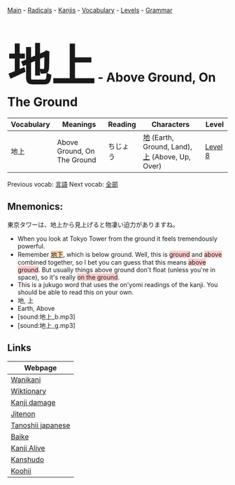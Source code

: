 <style> bigfont {font-size: 100px}</style>
[Main](../README.md) -
[Radicals](../radicals.md) -
[Kanjis](../kanjis.md) -
[Vocabulary](../vocabulary.md) -
[Levels](../levels.md) -
[Grammar](../grammar.md)
# <bigfont> 地上</bigfont> - Above Ground, On The Ground 

| Vocabulary | Meanings | Reading | Characters | Level |
| --- | --- | --- | --- | --- |
| 地上 | Above Ground, On The Ground | ちじょう |  [地](../kanjis/地.md) (Earth, Ground, Land), [上](../kanjis/上.md) (Above, Up, Over) | [Level 8](../levels/wk_level8.md) |

Previous vocab: [言語](言語.md) Next vocab: [全部](全部.md) 

## Mnemonics:
東京タワーは、地上から見上げると物凄い迫力がありますね。
* When you look at Tokyo Tower from the ground it feels tremendously powerful.
* Remember <span style="background-color:#fed8b1"> [地下](https://jisho.org/search/地下)</span>, which is below ground. Well, this is <span style="background-color:#ffcccb"> ground</span> and <span style="background-color:#ffcccb"> above</span> combined together, so I bet you can guess that this means <span style="background-color:#ffcccb"> above ground</span>. But usually things above ground don't float (unless you're in space), so it's really <span style="background-color:#ffcccb"> on the ground</span>.
* This is a jukugo word that uses the on'yomi readings of the kanji. You should be able to read this on your own.
* 地, 上
* Earth, Above
* [sound:地上_b.mp3]
* [sound:地上_g.mp3]


## Links 

| Webpage |
| --- |
| [Wanikani          ](https://www.wanikani.com/kanji/地上) |
| [Wiktionary        ](https://en.wiktionary.org/wiki/地上) |
| [Kanji damage      ](http://www.kanjidamage.com/kanji/search?utf8=✓&q=地上) |
| [Jitenon           ](https://jitenon.com/kanji/地上) |
| [Tanoshii japanese ](https://www.tanoshiijapanese.com/dictionary/kanji.cfm?k=地上) |
| [Baike             ](https://baike.baidu.com/item/地上) |
| [Kanji Alive       ](https://app.kanjialive.com/地上) |
| [Kanshudo          ](https://www.kanshudo.com/searchmn?q=地上) |
| [Koohii            ](https://kanji.koohii.com/study/kanji/地上) |
